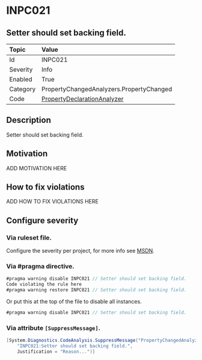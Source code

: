 # INPC021
## Setter should set backing field.

| Topic    | Value
| :--      | :--
| Id       | INPC021
| Severity | Info
| Enabled  | True
| Category | PropertyChangedAnalyzers.PropertyChanged
| Code     | [PropertyDeclarationAnalyzer]([PropertyDeclarationAnalyzer](https://github.com/DotNetAnalyzers/PropertyChangedAnalyzers/blob/master/PropertyChangedAnalyzers/NodeAnalyzers/PropertyDeclarationAnalyzer.cs))

## Description

Setter should set backing field.

## Motivation

ADD MOTIVATION HERE

## How to fix violations

ADD HOW TO FIX VIOLATIONS HERE

<!-- start generated config severity -->
## Configure severity

### Via ruleset file.

Configure the severity per project, for more info see [MSDN](https://msdn.microsoft.com/en-us/library/dd264949.aspx).

### Via #pragma directive.
```C#
#pragma warning disable INPC021 // Setter should set backing field.
Code violating the rule here
#pragma warning restore INPC021 // Setter should set backing field.
```

Or put this at the top of the file to disable all instances.
```C#
#pragma warning disable INPC021 // Setter should set backing field.
```

### Via attribute `[SuppressMessage]`.

```C#
[System.Diagnostics.CodeAnalysis.SuppressMessage("PropertyChangedAnalyzers.PropertyChanged", 
    "INPC021:Setter should set backing field.", 
    Justification = "Reason...")]
```
<!-- end generated config severity -->
